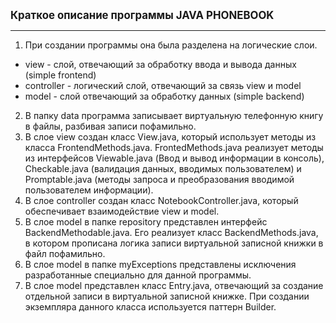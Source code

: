 **<big>Краткое описание программы JAVA PHONEBOOK</big>**
___
1. При создании программы она была разделена на логические слои.
- view - слой, отвечающий за обработку ввода и вывода данных (simple frontend)
- controller - логический слой, отвечающий за связь view и model
- model - слой отвечающий за обработку данных (simple backend)
2. В папку data программа записывает виртуальную телефонную книгу в файлы, разбивая записи пофамильно.
3. В слое view создан класс View.java, который использует методы из класса FrontendMethods.java. FrontedMethods.java реализует методы из интерфейсов Viewable.java (Ввод и вывод информации в консоль), Checkable.java (валидация данных, вводимых пользователем) и Promptable.java (методы запроса и преобразования вводимой пользователем информации).
4. В слое controller создан класс NotebookController.java, который обеспечивает взаимодействие view и model.
5. В слое model в папке repository представлен интерфейс BackendMethodable.java. Его реализует класс BackendMethods.java, в котором прописана логика записи виртуальной записной книжки в файл пофамильно.
6. В слое model в папке myExceptions представлены исключения разработанные специально для данной программы. 
7. В слое model представлен класс Entry.java, отвечающий за создание отдельной записи в виртуальной записной книжке. При создании экземпляра данного класса используется паттерн Builder.
